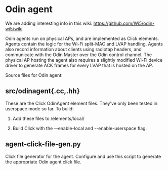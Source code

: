 Odin agent
=========

We are adding interesting info in this wiki: https://github.com/Wi5/odin-wi5/wiki

Odin agents run on physical APs, and are implemented as Click elements. Agents contain the logic for the Wi-Fi split-MAC and LVAP handling. Agents also record information about clients using radiotap headers, and communicate with the Odin Master over the Odin control channel. The physical AP hosting the agent also requires a slightly modified Wi-Fi device driver to generate ACK frames for every LVAP that is hosted on the AP.


Source files for Odin agent:

src/odinagent{.cc,.hh}
-----------------

These are the Click OdinAgent element files. They've only been
tested in userspace mode so far. To build:

1. Add these files to <click>/elements/local/

2. Build Click with the --enable-local and --enable-userspace flag.


agent-click-file-gen.py
-----------------------

Click file generator for the agent. Configure and use this script
to generate the appropriate Odin agent click file.
